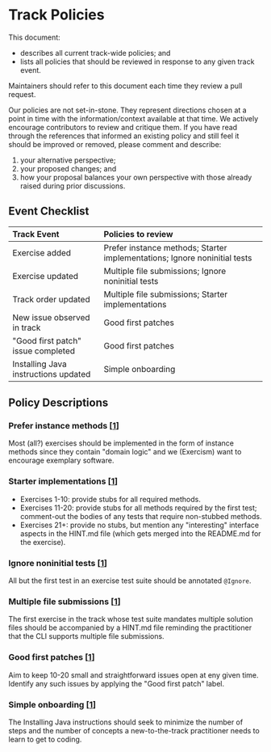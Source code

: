 # Track Policies

This document:

- describes all current track-wide policies; and
- lists all policies that should be reviewed in response to any given track event.

Maintainers should refer to this document each time they review a pull request.

Our policies are not set-in-stone. They represent directions chosen at a point in time with the information/context available at that time. We actively encourage contributors to review and critique them. If you have read through the references that informed an existing policy and still feel it should be improved or removed, please comment and describe:

1. your alternative perspective;
2. your proposed changes; and
3. how your proposal balances your own perspective with those already raised during prior discussions.

## Event Checklist

| Track Event | Policies to review |
|:------------|:-----------------|
| Exercise added | Prefer instance methods; Starter implementations; Ignore noninitial tests |
| Exercise updated | Multiple file submissions; Ignore noninitial tests |
| Track order updated | Multiple file submissions; Starter implementations |
| New issue observed in track | Good first patches |
| "Good first patch" issue completed | Good first patches |
| Installing Java instructions updated | Simple onboarding |

## Policy Descriptions

### Prefer instance methods [[1](https://github.com/exercism/xjava/issues/177#issuecomment-261291741)]

Most (all?) exercises should be implemented in the form of instance methods since they contain "domain logic" and we (Exercism) want to encourage exemplary software.

### Starter implementations [[1](https://github.com/exercism/xjava/issues/178)]

- Exercises 1-10: provide stubs for all required methods.
- Exercises 11-20: provide stubs for all methods required by the first test; comment-out the bodies of any tests that require non-stubbed methods.
- Exercises 21+: provide no stubs, but mention any "interesting" interface aspects in the HINT.md file (which gets merged into the README.md for the exercise).

### Ignore noninitial tests [[1](https://github.com/exercism/xjava/issues/101#issuecomment-249349204)]

All but the first test in an exercise test suite should be annotated `@Ignore`.

### Multiple file submissions [[1](https://github.com/exercism/xjava/issues/365#issuecomment-292533120)]

The first exercise in the track whose test suite mandates multiple solution files should be accompanied by a HINT.md file reminding the practitioner that the CLI supports multiple file submissions.

### Good first patches [[1](https://github.com/exercism/xjava/issues/220#issue-196447088)]

Aim to keep 10-20 small and straightforward issues open at eny given time. Identify any such issues by applying the "Good first patch" label.

### Simple onboarding [[1](https://github.com/exercism/xjava/issues/395#issue-215734887)]

The Installing Java instructions should seek to minimize the number of steps and the number of concepts a new-to-the-track practitioner needs to learn to get to coding.
